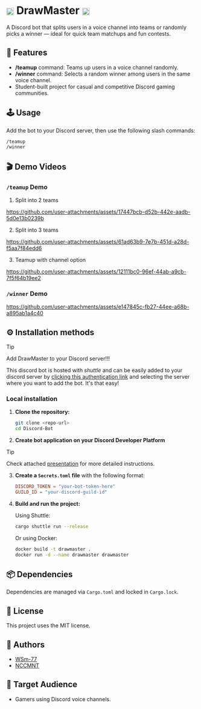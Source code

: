<h1>
  <img src="./description_resources/logo.jpg" alt="DrawMaster Logo" style="height: 20px; vertical-align: middle;">
  DrawMaster
  <img src="./description_resources/logo.jpg" alt="DrawMaster Logo" style="height: 20px; vertical-align: middle;">
</h1>

A Discord bot that splits users in a voice channel into teams or randomly picks a winner — ideal for quick team matchups and fun contests.

## 🚀 Features

- **/teamup** command: Teams up users in a voice channel randomly.
- **/winner** command: Selects a random winner among users in the same voice channel.
- Student-built project for casual and competitive Discord gaming communities.

## 🕹️ Usage

Add the bot to your Discord server, then use the following slash commands:

```bash
/teamup
/winner
```

## 🎬 Demo Videos

### `/teamup` Demo

1. Split into 2 teams

https://github.com/user-attachments/assets/17447bcb-d52b-442e-aadb-5d0e13b0239b

2. Split into 3 teams

https://github.com/user-attachments/assets/61ad63b9-7e7b-451d-a28d-f5aa7f84edd6

3. Teamup with channel option

https://github.com/user-attachments/assets/12111bc0-96ef-44ab-a9cb-7f5f64b19ee2

### `/winner` Demo

https://github.com/user-attachments/assets/e147845c-fb27-44ee-a68b-a895ab1a4c40

## ⚙️ Installation methods

> [!TIP]
> Add DrawMaster to your Discord server!!!
>
> This discord bot is hosted with *shuttle* and can be easily added to your discord server by [clicking this authentication link](https://discord.com/oauth2/authorize?client_id=1376260043980275752&permissions=1926309637168&integration_type=0&scope=bot) and selecting the server where you want to add the bot. It's that easy!

### Local installation

1. **Clone the repository:**

    ```bash
    git clone <repo-url>
    cd Discord-Bot
    ```

2. **Create bot application on your Discord Developer Platform**

> [!TIP]
>
> Check attached [presentation](./description_resources/DRAWMASTER%20-%20Discord%20bot.pptx) for more detailed instructions.

3. **Create a `Secrets.toml` file** with the following format:

    ```toml
    DISCORD_TOKEN = "your-bot-token-here"
    GUILD_ID = "your-discord-guild-id"
    ```

4. **Build and run the project:**

    Using Shuttle:
    ```bash
    cargo shuttle run --release
    ```

    Or using Docker:
    ```bash
    docker build -t drawmaster .
    docker run -d --name drawmaster drawmaster
    ```

## 📦 Dependencies

Dependencies are managed via `Cargo.toml` and locked in `Cargo.lock`.

## 📄 License

This project uses the MIT license.

## 👥 Authors

- [WSm-77](https://github.com/WSm-77)
- [NCCMNT](https://github.com/NCCMNT)

## 🎯 Target Audience

- Gamers using Discord voice channels.
